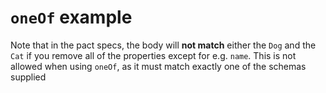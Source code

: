 # `oneOf` example

Note that in the pact specs, the body will **not match** either the `Dog` and the `Cat` if you remove all of the properties except for e.g. `name`. This is not allowed when using `oneOf`, as it must match exactly one of the schemas supplied